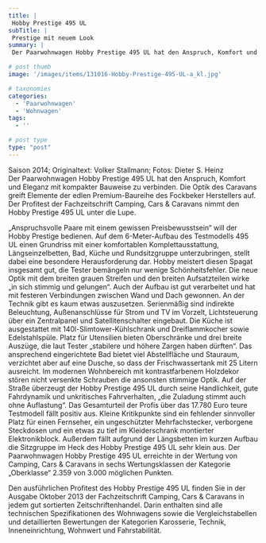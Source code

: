 ```yaml
---
title: |
 Hobby Prestige 495 UL
subTitle: |
 Prestige mit neuem Look
summary: |
 Der Paarwohnwagen Hobby Prestige 495 UL hat den Anspruch, Komfort und Eleganz mit kompakter Bauweise zu verbinden. Die Optik des Caravans greift Elemente der edlen Premium-Baureihe des Fockbeker Herstellers auf. Der Profitest der Fachzeitschrift Camping, Cars & Caravans nimmt den Hobby Prestige 495 UL unter die Lupe.

# post thumb
image: '/images/items/131016-Hobby-Prestige-495-UL-a_kl.jpg'

# taxonomies
categories: 
  - 'Paarwohnwagen'
  - 'Wohnwagen'
tags:
  - ''

# post type
type: "post"
---
```


Saison 2014; Originaltext: Volker Stallmann; Fotos: Dieter S. Heinz  
 Der Paarwohnwagen Hobby Prestige 495 UL hat den Anspruch, Komfort und Eleganz mit kompakter Bauweise zu verbinden. Die Optik des Caravans greift Elemente der edlen Premium-Baureihe des Fockbeker Herstellers auf. Der Profitest der Fachzeitschrift Camping, Cars & Caravans nimmt den Hobby Prestige 495 UL unter die Lupe.

„Anspruchsvolle Paare mit einem gewissen Preisbewusstsein“ will der Hobby Prestige bedienen. Auf dem 6-Meter-Aufbau des Testmodells 495 UL einen Grundriss mit einer komfortablen Komplettausstattung, Längseinzelbetten, Bad, Küche und Rundsitzgruppe unterzubringen, stellt dabei eine besondere Herausforderung dar. Hobby meistert diesen Spagat insgesamt gut, die Tester bemängeln nur wenige Schönheitsfehler. Die neue Optik mit dem breiten grauen Streifen und den breiten Aufsatzteilen wirke „in sich stimmig und gelungen“. Auch der Aufbau ist gut verarbeitet und hat mit festeren Verbindungen zwischen Wand und Dach gewonnen. An der Technik gibt es kaum etwas auszusetzen. Serienmäßig sind indirekte Beleuchtung, Außenanschlüsse für Strom und TV im Vorzelt, Lichtsteuerung über ein Zentralpanel und Satellitenschalter eingebaut. Die Küche ist ausgestattet mit 140l-Slimtower-Kühlschrank und Dreiflammkocher sowie Edelstahlspüle. Platz für Utensilien bieten Oberschränke und drei breite Auszüge, die laut Tester „stabilere und höhere Zargen haben dürften“. Das ansprechend eingerichtete Bad bietet viel Abstellfläche und Stauraum, verzichtet aber auf eine Dusche, so dass der Frischwassertank mit 25 Litern ausreicht. Im modernen Wohnbereich mit kontrastfarbenem Holzdekor stören nicht versenkte Schrauben die ansonsten stimmige Optik. Auf der Straße überzeugt der Hobby Prestige 495 UL durch seine Handlichkeit, gute Fahrdynamik und unkritisches Fahrverhalten, „die Zuladung stimmt auch ohne Auflastung“. Das Gesamturteil der Profis über das 17.780 Euro teure Testmodell fällt positiv aus. Kleine Kritikpunkte sind ein fehlender sinnvoller Platz für einen Fernseher, ein ungeschützter Mehrfachstecker, verborgene Steckdosen und ein etwas zu tief im Kleiderschrank montierter Elektronikblock. Außerdem fällt aufgrund der Längsbetten im kurzen Aufbau die Sitzgruppe im Heck des Hobby Prestige 495 UL sehr klein aus. Der Paarwohnwagen Hobby Prestige 495 UL erreichte in der Wertung von Camping, Cars & Caravans in sechs Wertungsklassen der Kategorie „Oberklasse“ 2.359 von 3.000 möglichen Punkten.

Den ausführlichen Profitest des Hobby Prestige 495 UL finden Sie in der Ausgabe Oktober 2013 der Fachzeitschrift Camping, Cars & Caravans in jedem gut sortierten Zeitschriftenhandel. Darin enthalten sind alle technischen Spezifikationen des Wohnwagens sowie die Vergleichstabellen und detaillierten Bewertungen der Kategorien Karosserie, Technik, Inneneinrichtung, Wohnwert und Fahrstabilität.